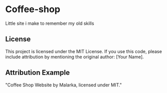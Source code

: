 # Coffee-shop
Little site i make to remember my old skills

## License
This project is licensed under the MIT License. If you use this code, please include attribution by mentioning the original author: [Your Name].

## Attribution Example
"Coffee Shop Website by Malarka, licensed under MIT."
